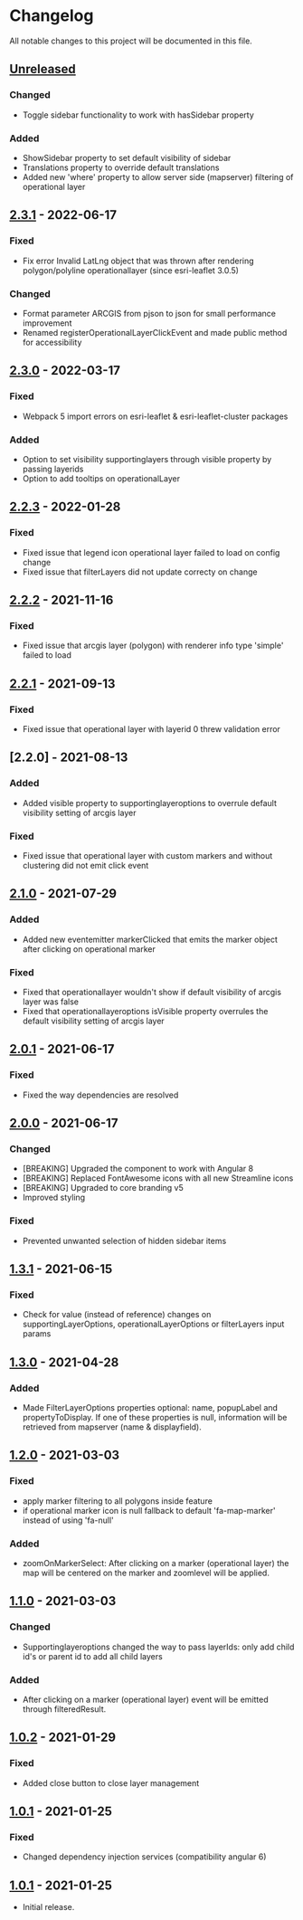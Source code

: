 # Changelog

All notable changes to this project will be documented in this file.

<!--
"### Added" for new features.
"### Changed" for changes in existing functionality.
"### Deprecated" for soon-to-be removed features.
"### Removed" for now removed features.
"### Fixed" for any bug fixes.
"### Security" in case of vulnerabilities.
-->
## [Unreleased]

### Changed
- Toggle sidebar functionality to work with hasSidebar property

### Added
- ShowSidebar property to set default visibility of sidebar
- Translations property to override default translations
- Added new 'where' property to allow server side (mapserver) filtering of operational layer

## [2.3.1] - 2022-06-17

### Fixed
- Fix error Invalid LatLng object that was thrown after rendering polygon/polyline operationallayer (since esri-leaflet 3.0.5)

### Changed
- Format parameter ARCGIS from pjson to json for small performance improvement
- Renamed registerOperationalLayerClickEvent and made public method for accessibility


## [2.3.0] - 2022-03-17

### Fixed
- Webpack 5 import errors on esri-leaflet & esri-leaflet-cluster packages

### Added
- Option to set visibility supportinglayers through visible property by passing layerids
- Option to add tooltips on operationalLayer


## [2.2.3] - 2022-01-28

### Fixed
- Fixed issue that legend icon operational layer failed to load on config change
- Fixed issue that filterLayers did not update correcty on change

## [2.2.2] - 2021-11-16

### Fixed
- Fixed issue that arcgis layer (polygon) with renderer info type 'simple' failed to load


## [2.2.1] - 2021-09-13

### Fixed
- Fixed issue that operational layer with layerid 0 threw validation error


## [2.2.0] - 2021-08-13

### Added
- Added visible property to supportinglayeroptions to overrule default visibility setting of arcgis layer
### Fixed
- Fixed issue that operational layer with custom markers and without clustering did not emit click event


## [2.1.0] - 2021-07-29

### Added
- Added new eventemitter markerClicked that emits the marker object after clicking on operational marker

### Fixed
- Fixed that operationallayer wouldn't show if default visibility of arcgis layer was false
- Fixed that operationallayeroptions isVisible property overrules the default visibility setting of arcgis layer


## [2.0.1] - 2021-06-17

### Fixed
- Fixed the way dependencies are resolved


## [2.0.0] - 2021-06-17

### Changed
- [BREAKING] Upgraded the component to work with Angular 8
- [BREAKING] Replaced FontAwesome icons with all new Streamline icons
- [BREAKING] Upgraded to core branding v5
- Improved styling

### Fixed
- Prevented unwanted selection of hidden sidebar items


## [1.3.1] - 2021-06-15

### Fixed
- Check for value (instead of reference) changes on supportingLayerOptions, operationalLayerOptions or filterLayers input params


## [1.3.0] - 2021-04-28

### Added
- Made FilterLayerOptions properties optional: name, popupLabel and propertyToDisplay. If one of these properties is null, information will be retrieved from mapserver (name & displayfield).


## [1.2.0] - 2021-03-03

### Fixed
- apply marker filtering to all polygons inside feature
- if operational marker icon is null fallback to default 'fa-map-marker' instead of using 'fa-null'

### Added
- zoomOnMarkerSelect: After clicking on a marker (operational layer) the map will be centered on the marker and zoomlevel will be applied.


## [1.1.0] - 2021-03-03

### Changed
- Supportinglayeroptions changed the way to pass layerIds: only add child id's or parent id to add all child layers

### Added
- After clicking on a marker (operational layer) event will be emitted through filteredResult.


## [1.0.2] - 2021-01-29

### Fixed
- Added close button to close layer management


## [1.0.1] - 2021-01-25

### Fixed
- Changed dependency injection services (compatibility angular 6)


## [1.0.1] - 2021-01-25
- Initial release.


[Unreleased]: https://github.com/digipolisantwerp/location-viewer_widget_angular/compare/v2.3.1...HEAD
[2.3.1]: https://github.com/digipolisantwerp/location-viewer_widget_angular/compare/v2.3.0...v2.3.1
[2.3.0]: https://github.com/digipolisantwerp/location-viewer_widget_angular/compare/v2.2.3...v2.3.0
[2.2.3]: https://github.com/digipolisantwerp/location-viewer_widget_angular/compare/v2.2.2...v2.2.3
[2.2.2]: https://github.com/digipolisantwerp/location-viewer_widget_angular/compare/v2.2.1...v2.2.2
[2.2.1]: https://github.com/digipolisantwerp/location-viewer_widget_angular/compare/v2.2.0...v2.2.1
[2.1.0]: https://github.com/digipolisantwerp/location-viewer_widget_angular/compare/v2.0.1...v2.1.0
[2.0.1]: https://github.com/digipolisantwerp/location-viewer_widget_angular/compare/v2.0.0...v2.0.1
[2.0.0]: https://github.com/digipolisantwerp/location-viewer_widget_angular/compare/v1.3.1...v2.0.0
[1.3.1]: https://github.com/digipolisantwerp/location-viewer_widget_angular/compare/v1.3.0...v1.3.1
[1.3.0]: https://github.com/digipolisantwerp/location-viewer_widget_angular/compare/v1.2.0...v1.3.0
[1.2.0]: https://github.com/digipolisantwerp/location-viewer_widget_angular/compare/v1.1.0...v1.2.0
[1.1.0]: https://github.com/digipolisantwerp/location-viewer_widget_angular/compare/v1.0.2...v1.1.0
[1.0.2]: https://github.com/digipolisantwerp/location-viewer_widget_angular/compare/v1.0.1...v1.0.2
[1.0.1]: https://github.com/digipolisantwerp/location-viewer_widget_angular/compare/v1.0.0...v1.0.1
[1.0.0]: https://github.com/digipolisantwerp/location-viewer_widget_angular/compare/v1.0.0
